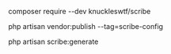 <!-- add scribe package for laravel api documentation -->
composer require --dev knuckleswtf/scribe

php artisan vendor:publish --tag=scribe-config

php artisan scribe:generate